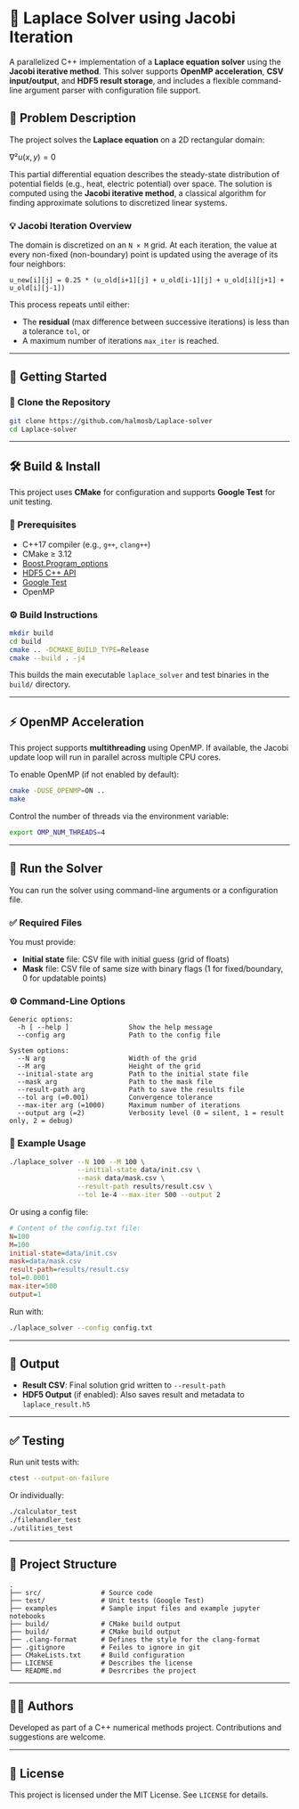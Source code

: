 # 🧪 Laplace Solver using Jacobi Iteration

A parallelized C++ implementation of a **Laplace equation solver** using the **Jacobi iterative method**. This solver supports **OpenMP acceleration**, **CSV input/output**, and **HDF5 result storage**, and includes a flexible command-line argument parser with configuration file support.

## 📘 Problem Description

The project solves the **Laplace equation** on a 2D rectangular domain:

$\nabla²u(x, y)=0$

This partial differential equation describes the steady-state distribution of potential fields (e.g., heat, electric potential) over space. The solution is computed using the **Jacobi iterative method**, a classical algorithm for finding approximate solutions to discretized linear systems.

### 💡 Jacobi Iteration Overview

The domain is discretized on an `N × M` grid. At each iteration, the value at every non-fixed (non-boundary) point is updated using the average of its four neighbors:

```
u_new[i][j] = 0.25 * (u_old[i+1][j] + u_old[i-1][j] + u_old[i][j+1] + u_old[i][j-1])
```

This process repeats until either:

* The **residual** (max difference between successive iterations) is less than a tolerance `tol`, or
* A maximum number of iterations `max_iter` is reached.

---

## 🚀 Getting Started

### 📅 Clone the Repository

```bash
git clone https://github.com/halmosb/Laplace-solver
cd Laplace-solver
```

---

## 🛠 Build & Install

This project uses **CMake** for configuration and supports **Google Test** for unit testing.

### 🔧 Prerequisites

* C++17 compiler (e.g., `g++`, `clang++`)
* CMake ≥ 3.12
* [Boost.Program\_options](https://www.boost.org/doc/libs/release/doc/html/program_options.html)
* [HDF5 C++ API](https://www.hdfgroup.org/)
* [Google Test](https://github.com/google/googletest)
* OpenMP

### ⚙️ Build Instructions

```bash
mkdir build
cd build
cmake .. -DCMAKE_BUILD_TYPE=Release 
cmake --build . -j4
```

This builds the main executable `laplace_solver` and test binaries in the `build/` directory.

---

## ⚡ OpenMP Acceleration

This project supports **multithreading** using OpenMP. If available, the Jacobi update loop will run in parallel across multiple CPU cores.

To enable OpenMP (if not enabled by default):

```bash
cmake -DUSE_OPENMP=ON ..
make
```

Control the number of threads via the environment variable:

```bash
export OMP_NUM_THREADS=4
```

---

## 🧪 Run the Solver

You can run the solver using command-line arguments or a configuration file.

### ✅ Required Files

You must provide:

* **Initial state** file: CSV file with initial guess (grid of floats)
* **Mask** file: CSV file of same size with binary flags (1 for fixed/boundary, 0 for updatable points)

### ⚙️ Command-Line Options

```
Generic options:
  -h [ --help ]               Show the help message
  --config arg                Path to the config file

System options:
  --N arg                     Width of the grid
  --M arg                     Height of the grid
  --initial-state arg         Path to the initial state file
  --mask arg                  Path to the mask file
  --result-path arg           Path to save the results file
  --tol arg (=0.001)          Convergence tolerance
  --max-iter arg (=1000)      Maximum number of iterations
  --output arg (=2)           Verbosity level (0 = silent, 1 = result only, 2 = debug)
```

### 🔧 Example Usage

```bash
./laplace_solver --N 100 --M 100 \
                 --initial-state data/init.csv \
                 --mask data/mask.csv \
                 --result-path results/result.csv \
                 --tol 1e-4 --max-iter 500 --output 2
```

Or using a config file:

```ini
# Content of the config.txt file:
N=100
M=100
initial-state=data/init.csv
mask=data/mask.csv
result-path=results/result.csv
tol=0.0001
max-iter=500
output=1
```

Run with:

```bash
./laplace_solver --config config.txt
```

---

## 📄 Output

* **Result CSV**: Final solution grid written to `--result-path`
* **HDF5 Output** (if enabled): Also saves result and metadata to `laplace_result.h5`

---

## ✅ Testing

Run unit tests with:

```bash
ctest --output-on-failure
```

Or individually:

```bash
./calculator_test
./filehandler_test
./utilities_test
```

---

## 📁 Project Structure

```
.
├── src/               # Source code
├── test/              # Unit tests (Google Test)
├── examples           # Sample input files and example jupyter notebooks
├── build/             # CMake build output
├── build/             # CMake build output
├── .clang-format      # Defines the style for the clang-format
├── .gitignore         # Feiles to ignore in git
├── CMakeLists.txt     # Build configuration
├── LICENSE            # Describes the license
└── README.md          # Desrcribes the project
```

---

## 🧑‍💻 Authors

Developed as part of a C++ numerical methods project. Contributions and suggestions are welcome.

---

## 📄 License

This project is licensed under the MIT License. See `LICENSE` for details.
